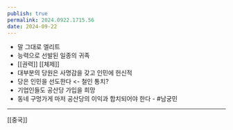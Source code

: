```yaml
---
publish: true
permalink: 2024.0922.1715.56
date: 2024-09-22
---
```

- 말 그대로 엘리트
- 능력으로 선발된 일종의 귀족
- [[권력]] [[체제]]
- 대부분의 당원은 사명감을 갖고 인민에 헌신적
- 당은 인민을 선도한다 <- 철인 통치?
- 기업인들도 공산당 가입을 희망
- 동네 구멍가게 마저 공산당의 이익과 합치되어야 한다 - #남궁민

---
[[중국]]